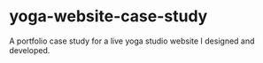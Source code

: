 # yoga-website-case-study
A portfolio case study for a live yoga studio website I designed and developed.
